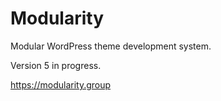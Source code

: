 
# Modularity

Modular WordPress theme development system.

Version 5 in progress.

https://modularity.group
